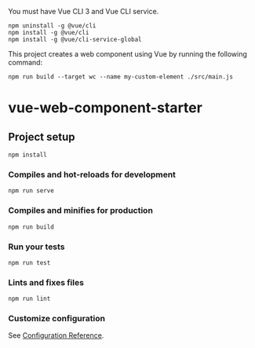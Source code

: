 You must have Vue CLI 3 and Vue CLI service.

```
npm uninstall -g @vue/cli
npm install -g @vue/cli
npm install -g @vue/cli-service-global
```

This project creates a web component using Vue by running the following command:

```
npm run build --target wc --name my-custom-element ./src/main.js
```



# vue-web-component-starter

## Project setup
```
npm install
```

### Compiles and hot-reloads for development
```
npm run serve
```

### Compiles and minifies for production
```
npm run build
```

### Run your tests
```
npm run test
```

### Lints and fixes files
```
npm run lint
```

### Customize configuration
See [Configuration Reference](https://cli.vuejs.org/config/).
